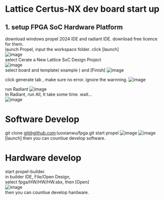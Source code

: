 # Lattice Certus-NX dev board start up
## 1. setup FPGA SoC Hardware Platform
download windows propel 2024 IDE and radiant IDE. download free licence for them.   
launch Propel, input the workspace folder. click [launch]    
![image](https://github.com/user-attachments/assets/d0a75cbd-703a-4e5f-afee-2bda3ebe5ef0)   
select Cerate a New Lattice SoC Design Project   
![image](https://github.com/user-attachments/assets/14d8ac61-be6b-4cb1-a328-7c60dce10949)   
select board and template( example ) and [Finish]
![image](https://github.com/user-attachments/assets/68b91eb2-ff4c-49d3-b589-05f32e941184)   

click generate tab , make sure no error. ignore the warnning. 
![image](https://github.com/user-attachments/assets/0683e1f6-62e3-4468-9e97-6dcaf4568fc8) 

run Radiant ![image](https://github.com/user-attachments/assets/bdf8c2c6-ecea-4576-9ab8-b24563e23941)   
In Radiant, run All, It take some time. wait...   
![image](https://github.com/user-attachments/assets/b9359bc0-e8fc-4000-bd67-0e11b6b27106)


# Software Develop 
git clone git@github.com:luoxianwu/fpga.git 
start propel ![image](https://github.com/user-attachments/assets/4059a249-bc2d-4ab9-9c21-951b7e72f89c)
![image](https://github.com/user-attachments/assets/91d9dc63-d3e2-483f-b24c-2bddfaab3b82)   
[launch]
then you can countiue develop software.

# Hardware develop
start propel-builder.   
in builder IDE, File/Open Design,    
select fpga/HW/HW/HW.sbx, then [Open]   
![image](https://github.com/user-attachments/assets/9e81cefd-5e78-4923-8e06-e4b9ca72d240)   
then you can countiue develop hardware.




